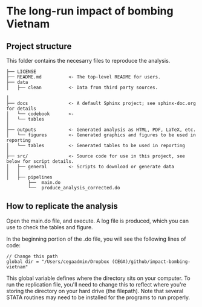 # The long-run impact of bombing Vietnam

## Project structure

This folder contains the necesarry files to reproduce the analysis.

```
├── LICENSE
├── README.md          <- The top-level README for users.
├── data
│   ├── clean          <- Data from third party sources.

│
├── docs               <- A default Sphinx project; see sphinx-doc.org for details
│   └── codebook       <- 
│   └── tables    
│
├── outputs            <- Generated analysis as HTML, PDF, LaTeX, etc.
│   └── figures        <- Generated graphics and figures to be used in reporting
│   └── tables         <- Generated tables to be used in reporting
│
├── src/               <- Source code for use in this project, see below for script details.
│   ├── general        <- Scripts to download or generate data
│   │
│   ├── pipelines
        ├──  main.do
        └──  produce_analysis_corrected.do

```

## How to replicate the analysis  

Open the main.do file, and execute. A log file is produced, which you can use to check the tables and figure. 

In the beginning portion of the .do file, you will see the following lines of code:

```{do}
// Change this path
global dir = "/Users/cegaadmin/Dropbox (CEGA)/github/impact-bombing-vietnam"
```

This global variable defines where the directory sits on your computer. To run the replication file, you'll need to change this to reflect where you're storing the directory on your hard drive (the filepath). Note that several STATA routines may need to be installed for the programs to run properly.

	